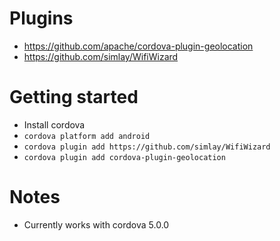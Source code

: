 # Plugins
* https://github.com/apache/cordova-plugin-geolocation
* https://github.com/simlay/WifiWizard

# Getting started
* Install cordova
* `cordova platform add android`
* `cordova plugin add https://github.com/simlay/WifiWizard`
* `cordova plugin add cordova-plugin-geolocation`

# Notes
* Currently works with cordova 5.0.0

